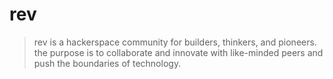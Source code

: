 # rev

> rev is a hackerspace community for builders, thinkers, and pioneers. the purpose is to collaborate and innovate with like-minded peers and push the boundaries of technology.


